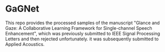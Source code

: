 # GaGNet
This repo provides the processed samples of the manuscript "Glance and Gaze: A Collaborative Learning Framework for Single-channel Speech Enhancement", which was previously submitted to IEEE Signal Processing Letters and then rejected unfortunately. it was subsequently submitted to Applied Acoustics.
